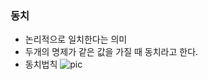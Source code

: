 ### 동치
- 논리적으로 일치한다는 의미
- 두개의 명제가 같은 값을 가질 때 동치라고 한다.
- 동치법칙
  ![pic](https://img1.daumcdn.net/thumb/R1280x0/?scode=mtistory2&fname=https%3A%2F%2Fblog.kakaocdn.net%2Fdn%2FlU3ZW%2FbtqzvoOcKV8%2FEj6yoJkNsk7g6qU2JMeiKk%2Fimg.png)